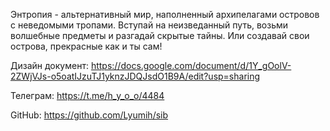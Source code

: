 Энтропия - альтернативный мир, наполненный архипелагами островов с неведомыми тропами.
Вступай на неизведанный путь, возьми волшебные предметы и разгадай скрытые тайны.
Или создавай свои острова, прекрасные как и ты сам!

Дизайн документ: https://docs.google.com/document/d/1Y_gOolV-2ZWjVJs-o5oatIJzuTJ1yknzJDQJsdO1B9A/edit?usp=sharing

Телеграм: https://t.me/h_y_o_o/4484

GitHub: https://github.com/Lyumih/sib
